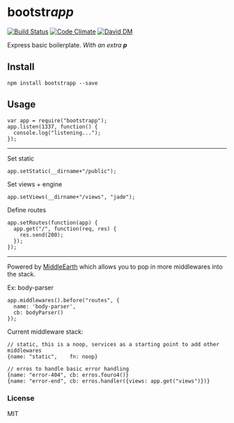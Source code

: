 # bootstr*app*

[![Build Status](https://travis-ci.org/nowk/bootstrapp.js.svg?branch=master)](https://travis-ci.org/nowk/bootstrapp.js)
[![Code Climate](https://codeclimate.com/github/nowk/bootstrapp.js.png)](https://codeclimate.com/github/nowk/bootstrapp.js)
[![David DM](https://david-dm.org/nowk/bootstrapp.js.png)](https://david-dm.org/nowk/bootstrapp.js)

Express basic boilerplate. *With an extra **p***

## Install

    npm install bootstrapp --save

## Usage

    var app = require("bootstrapp");
    app.listen(1337, function() {
      console.log("listening...");
    });

---

Set static

    app.setStatic(__dirname+"/public");

Set views + engine

    app.setViews(__dirname+"/views", "jade");

Define routes

    app.setRoutes(function(app) {
      app.get("/", function(req, res) {
        res.send(200);
      });
    });

---

Powered by [MiddleEarth](https://github.com/nowk/middle-earth.js) which allows you to pop in more middlewares into the stack.

Ex: body-parser

    app.middlewares().before("routes", {
      name: 'body-parser',
      cb: bodyParser()
    });

Current middleware stack:

    // static, this is a noop, services as a starting point to add other middlewares
    {name: "static",    fn: noop}

<!-- -->

    // erros to handle basic error handling
    {name: "error-404", cb: erros.fouro4()}
    {name: "error-end", cb: erros.handler({views: app.get("views")})}

### License

MIT
